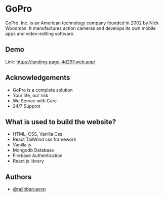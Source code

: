 # GoPro

GoPro, Inc. is an American technology company founded in 2002 by Nick Woodman. It manufactures action cameras and develops its own mobile apps and video-editing software.

## Demo

Link: https://landing-page-4d297.web.app/

## Acknowledgements

- GoPro is a complete solution
- Your life, our risk
- We Servce with Care
- 24/7 Supprot

## What is used to build the website?

- HTML, CSS, Vanilla Css
- React TailWind css framework
- Vanilla js
- Mongodb Database
- Firebase Authentication
- React js library

## Authors

- [@rajibbaruaexp](https://github.com/rajibbaruaexp)
